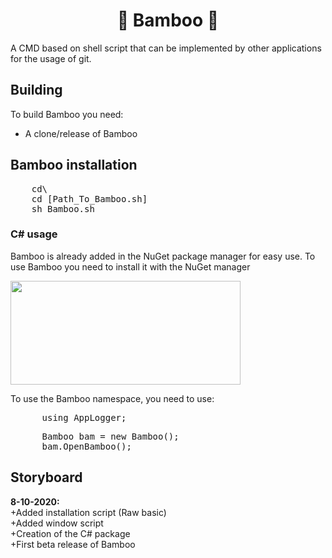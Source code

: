 <h1 align="center"> 🎋 Bamboo 🎋 </h1>

A CMD based on shell script that can be implemented by other applications for the usage of git.

## Building
To build Bamboo you need:
- A clone/release of Bamboo

<h2> Bamboo installation</h2>
<pre>
    cd\
    cd [Path_To_Bamboo.sh]
    sh Bamboo.sh</pre>
  <h3> C# usage</h3>
  <p> Bamboo is already added in the NuGet package manager for easy use. To use Bamboo you need to install it with the NuGet manager</p>
  <img src="https://i.imgur.com/uyYpvQF.png" width="368" height="166"> 
  <p> To use the Bamboo namespace, you need to use:</p>
  <pre>
      using AppLogger;</pre>
   <pre>
      Bamboo bam = new Bamboo();
      bam.OpenBamboo();
</pre>
<h2> Storyboard</h2>
<p>
  <b>8-10-2020:</b><br>
  +Added installation script (Raw basic)<br>
  +Added window script<br>
  +Creation of the C# package<br>
  +First beta release of Bamboo
</p>

